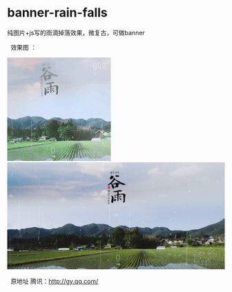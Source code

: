 # banner-rain-falls
纯图片+js写的雨滴掉落效果，微复古，可做banner

 
效果图 ：


<img src="img/guyubanner.gif" />
<img src="img/guyubanner.png" />

 
原地址 腾讯：http://gy.qq.com/
